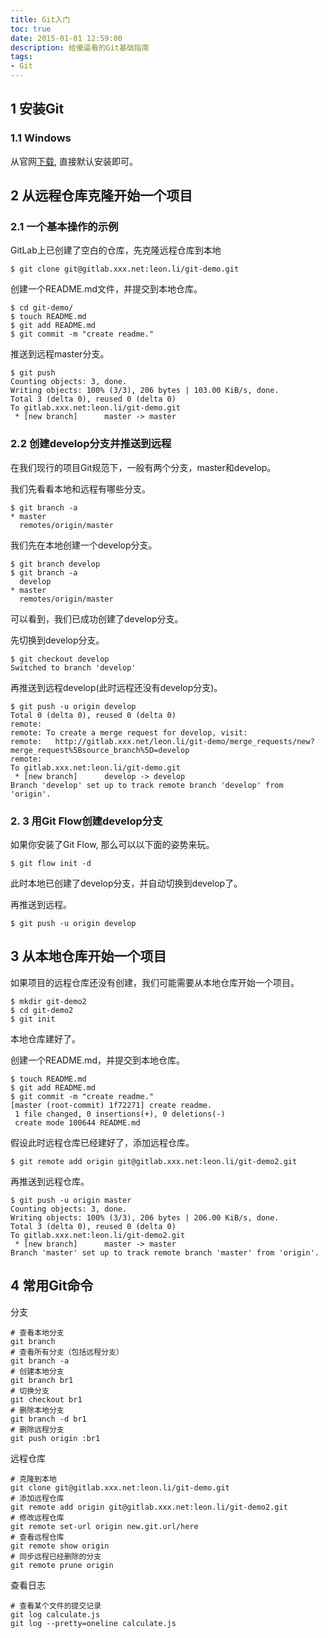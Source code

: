 ```yaml
---
title: Git入门
toc: true
date: 2015-01-01 12:59:00
description: 给傻逼看的Git基础指南
tags:
- Git
---
```


## 1 安装Git

###  1.1 Windows

从官网[下载](https://git-scm.com/download/win), 直接默认安装即可。

##  2  从远程仓库克隆开始一个项目

###  2.1  一个基本操作的示例

GitLab上已创建了空白的仓库，先克隆远程仓库到本地

```
$ git clone git@gitlab.xxx.net:leon.li/git-demo.git
```

创建一个README.md文件，并提交到本地仓库。

```
$ cd git-demo/
$ touch README.md
$ git add README.md
$ git commit -m "create readme."
```

推送到远程master分支。

```
$ git push
Counting objects: 3, done.
Writing objects: 100% (3/3), 206 bytes | 103.00 KiB/s, done.
Total 3 (delta 0), reused 0 (delta 0)
To gitlab.xxx.net:leon.li/git-demo.git
 * [new branch]      master -> master
```

###  2.2  创建develop分支并推送到远程

在我们现行的项目Git规范下，一般有两个分支，master和develop。

我们先看看本地和远程有哪些分支。

```
$ git branch -a
* master
  remotes/origin/master
```

我们先在本地创建一个develop分支。

```
$ git branch develop
$ git branch -a
  develop
* master
  remotes/origin/master
```

可以看到，我们已成功创建了develop分支。

先切换到develop分支。

```
$ git checkout develop
Switched to branch 'develop'
```

再推送到远程develop(此时远程还没有develop分支)。

```
$ git push -u origin develop
Total 0 (delta 0), reused 0 (delta 0)
remote:
remote: To create a merge request for develop, visit:
remote:   http://gitlab.xxx.net/leon.li/git-demo/merge_requests/new?merge_request%5Bsource_branch%5D=develop
remote:
To gitlab.xxx.net:leon.li/git-demo.git
 * [new branch]      develop -> develop
Branch 'develop' set up to track remote branch 'develop' from 'origin'.
```

### 2. 3  用Git Flow创建develop分支

如果你安装了Git Flow, 那么可以以下面的姿势来玩。

```
$ git flow init -d 
```

此时本地已创建了develop分支，并自动切换到develop了。

再推送到远程。

```
$ git push -u origin develop
```

##  3 从本地仓库开始一个项目

如果项目的远程仓库还没有创建，我们可能需要从本地仓库开始一个项目。

```
$ mkdir git-demo2
$ cd git-demo2
$ git init
```

本地仓库建好了。

创建一个README.md，并提交到本地仓库。

```
$ touch README.md
$ git add README.md
$ git commit -m "create readme."
[master (root-commit) 1f72271] create readme.
 1 file changed, 0 insertions(+), 0 deletions(-)
 create mode 100644 README.md
```

假设此时远程仓库已经建好了，添加远程仓库。

```
$ git remote add origin git@gitlab.xxx.net:leon.li/git-demo2.git
```

再推送到远程仓库。

```
$ git push -u origin master
Counting objects: 3, done.
Writing objects: 100% (3/3), 206 bytes | 206.00 KiB/s, done.
Total 3 (delta 0), reused 0 (delta 0)
To gitlab.xxx.net:leon.li/git-demo2.git
 * [new branch]      master -> master
Branch 'master' set up to track remote branch 'master' from 'origin'.
```

## 4  常用Git命令

分支

```
# 查看本地分支
git branch
# 查看所有分支（包括远程分支）
git branch -a
# 创建本地分支
git branch br1
# 切换分支
git checkout br1
# 删除本地分支
git branch -d br1
# 删除远程分支
git push origin :br1
```

远程仓库

```
# 克隆到本地
git clone git@gitlab.xxx.net:leon.li/git-demo.git
# 添加远程仓库
git remote add origin git@gitlab.xxx.net:leon.li/git-demo2.git
# 修改远程仓库
git remote set-url origin new.git.url/here
# 查看远程仓库
git remote show origin
# 同步远程已经删除的分支
git remote prune origin
```

查看日志

```
# 查看某个文件的提交记录
git log calculate.js
git log --pretty=oneline calculate.js
```